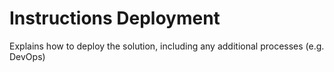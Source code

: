 # Instructions Deployment

Explains how to deploy the solution, including any additional processes (e.g. DevOps)

